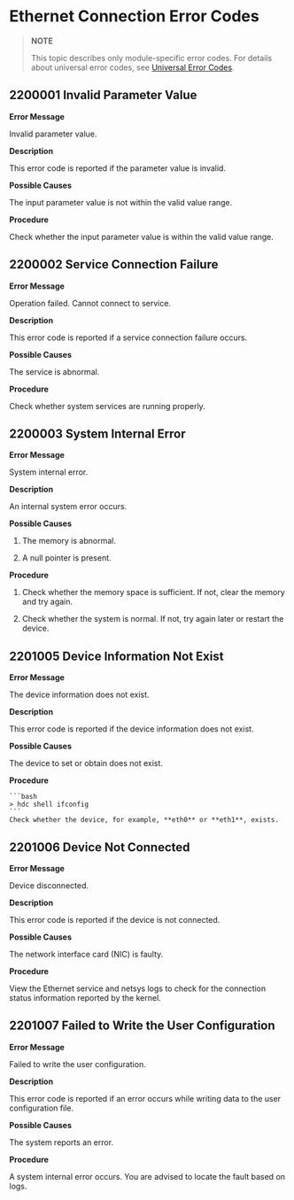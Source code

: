 # Ethernet Connection Error Codes

> **NOTE**
>
> This topic describes only module-specific error codes. For details about universal error codes, see [Universal Error Codes](errorcode-universal.md).

## 2200001 Invalid Parameter Value

**Error Message**

Invalid parameter value.

**Description**

This error code is reported if the parameter value is invalid.

**Possible Causes**

The input parameter value is not within the valid value range.

**Procedure**

Check whether the input parameter value is within the valid value range.

## 2200002 Service Connection Failure

**Error Message**

Operation failed. Cannot connect to service.

**Description**

This error code is reported if a service connection failure occurs.

**Possible Causes**

The service is abnormal.

**Procedure**

Check whether system services are running properly.

## 2200003 System Internal Error

**Error Message**

System internal error.

**Description**

An internal system error occurs.

**Possible Causes**

1. The memory is abnormal.

2. A null pointer is present.

**Procedure**

1. Check whether the memory space is sufficient. If not, clear the memory and try again.

2. Check whether the system is normal. If not, try again later or restart the device.

## 2201005 Device Information Not Exist

**Error Message**

The device information does not exist.

**Description**

This error code is reported if the device information does not exist.

**Possible Causes**

The device to set or obtain does not exist.

**Procedure**

    ```bash
    > hdc shell ifconfig
    ```
    Check whether the device, for example, **eth0** or **eth1**, exists.

## 2201006 Device Not Connected

**Error Message**

Device disconnected.

**Description**

This error code is reported if the device is not connected.

**Possible Causes**

The network interface card (NIC) is faulty.

**Procedure**

View the Ethernet service and netsys logs to check for the connection status information reported by the kernel.

## 2201007 Failed to Write the User Configuration

**Error Message**

Failed to write the user configuration.

**Description**

This error code is reported if an error occurs while writing data to the user configuration file.

**Possible Causes**

The system reports an error.

**Procedure**

A system internal error occurs. You are advised to locate the fault based on logs.
